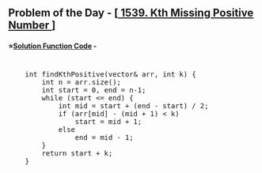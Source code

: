 ## Problem of the Day - [<a href="https://leetcode.com/problems/kth-missing-positive-number/description/"> 1539. Kth Missing Positive Number </a>]


#### ⭐<ins>Solution Function Code</ins> -
<pre>

    int findKthPositive(vector<int>& arr, int k) {
        int n = arr.size();
        int start = 0, end = n-1;
        while (start <= end) {
            int mid = start + (end - start) / 2;
            if (arr[mid] - (mid + 1) < k)
                start = mid + 1;
            else
                end = mid - 1;
        }
        return start + k;
    }
</pre>
